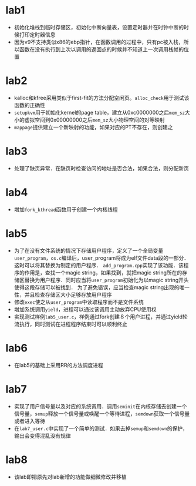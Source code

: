 # lab1
* 初始化堆栈到临时存储区，初始化中断向量表，设置定时器并在时钟中断的时候打印定时器信息
* 因为v9不支持类似x86的ebp指针，在函数调用的过程中，只有pc被入栈，所以函数在没有执行到上次以调用的返回点的时候并不知道上一次调用栈帧的位置

# lab2
* kalloc和kfree采用类似于first-fit的方法分配空闲页。```alloc_check```用于测试该函数的正确性
* ```setupkvm```用于初始化kernel的page table，建立从0xc0000000之后```mem_sz```大小的虚拟空间到0x00000000之后```mem_sz```大小物理空间的对等映射
* ```mappage```提供建立一个新映射的功能，如果对应的PT不存在，则创建之

# lab3
* 处理了缺页异常．在缺页时检查访问的地址是否合法，如果合法，则分配新页

# lab4
* 增加```fork_kthread```函数用于创建一个内核线程

# lab5
* 为了在没有文件系统的情况下存储用户程序，定义了一个全局变量```user_program```，```os.c```编译后，user_program将成为elf文件data段的一部分．这时可以将其替换为制定的用户程序．
```add_program.cpp```实现了该功能．该程序的作用是，查找一个magic string，如果找到，就把magic string所在的存储区替换为用户程序．同时应当将```user_program```初始化为以magic string开头使得这段存储可以被找到．
为了避免错误，应当检查magic string出现的唯一性，并且检查存储区大小足够存放用户程序
* 修改```exec```使之从```user_program```中读取程序而不是文件系统
* 增加系统调用```yield```，进程可以通过该调用主动放弃CPU使用权
* 实现测试样例```lab5_user.c```，样例通过fork创建８个用户进程，并通过yield轮流执行，同时测试在进程程序结束时可以顺利终止

# lab6
* 在lab5的基础上采用RR的方法调度进程

# lab7
*  实现了用户信号量以及对应的系统调用．调用```seminit```在内核存储去创建一个信号量，```semup```释放一个信号量或唤醒一个等待进程，```semdown```获取一个信号量或者进入等待
* 在```lab7_user.c```中实现了一个简单的测试．如果去掉```semup```和```semdown```的保护，输出会变得混乱没有规律

# lab8
* 该lab即把原先对lab新增的功能做细微修改并移植
